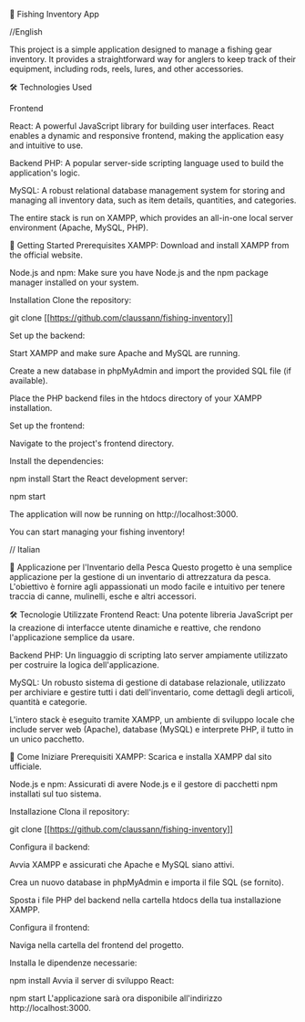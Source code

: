 🎣 Fishing Inventory App

//English

This project is a simple application designed to manage a fishing gear inventory. It provides a straightforward way for anglers to keep track of their equipment, including rods, reels, lures, and other accessories.

🛠️ Technologies Used

Frontend

React: A powerful JavaScript library for building user interfaces. React enables a dynamic and responsive frontend, making the application easy and intuitive to use.

Backend
PHP: A popular server-side scripting language used to build the application's logic.

MySQL: A robust relational database management system for storing and managing all inventory data, such as item details, quantities, and categories.

The entire stack is run on XAMPP, which provides an all-in-one local server environment (Apache, MySQL, PHP).

🚀 Getting Started
Prerequisites
XAMPP: Download and install XAMPP from the official website.

Node.js and npm: Make sure you have Node.js and the npm package manager installed on your system.

Installation
Clone the repository:

git clone [[https://github.com/claussann/fishing-inventory]]

Set up the backend:

Start XAMPP and make sure Apache and MySQL are running.

Create a new database in phpMyAdmin and import the provided SQL file (if available).

Place the PHP backend files in the htdocs directory of your XAMPP installation.

Set up the frontend:

Navigate to the project's frontend directory.

Install the dependencies:

npm install
Start the React development server:

npm start

The application will now be running on http://localhost:3000. 

You can start managing your fishing inventory!


// Italian  

🎣 Applicazione per l'Inventario della Pesca
Questo progetto è una semplice applicazione per la gestione di un inventario di attrezzatura da pesca. L'obiettivo è fornire agli appassionati un modo facile e intuitivo per tenere traccia di canne, mulinelli, esche e altri accessori.

🛠️ Tecnologie Utilizzate
Frontend
React: Una potente libreria JavaScript per la creazione di interfacce utente dinamiche e reattive, che rendono l'applicazione semplice da usare.

Backend
PHP: Un linguaggio di scripting lato server ampiamente utilizzato per costruire la logica dell'applicazione.

MySQL: Un robusto sistema di gestione di database relazionale, utilizzato per archiviare e gestire tutti i dati dell'inventario, come dettagli degli articoli, quantità e categorie.

L'intero stack è eseguito tramite XAMPP, un ambiente di sviluppo locale che include server web (Apache), database (MySQL) e interprete PHP, il tutto in un unico pacchetto.

🚀 Come Iniziare
Prerequisiti
XAMPP: Scarica e installa XAMPP dal sito ufficiale.

Node.js e npm: Assicurati di avere Node.js e il gestore di pacchetti npm installati sul tuo sistema.

Installazione
Clona il repository:

git clone [[https://github.com/claussann/fishing-inventory]]

Configura il backend:

Avvia XAMPP e assicurati che Apache e MySQL siano attivi.

Crea un nuovo database in phpMyAdmin e importa il file SQL (se fornito).

Sposta i file PHP del backend nella cartella htdocs della tua installazione XAMPP.

Configura il frontend:

Naviga nella cartella del frontend del progetto.

Installa le dipendenze necessarie:

npm install
Avvia il server di sviluppo React:

npm start
L'applicazione sarà ora disponibile all'indirizzo http://localhost:3000.